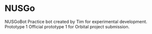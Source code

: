# NUSGo
NUSGoBot
Practice bot created by Tim for experimental development.
Prototype 1
Official prototype 1 for Orbital project submission.
